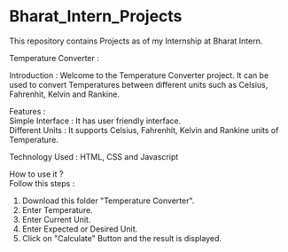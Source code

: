 # Bharat_Intern_Projects
This repository contains Projects as of my Internship at Bharat Intern.

Temperature Converter :

Introduction : Welcome to the Temperature Converter project. It can be used to convert Temperatures between different units such as Celsius, Fahrenhit, Kelvin and Rankine.

Features :                                                                       
Simple Interface : It has user friendly interface.                   
Different Units : It supports Celsius, Fahrenhit, Kelvin and Rankine units of Temperature.

Technology Used : HTML, CSS and Javascript

How to use it ?                              
Follow this steps : 
1) Download this folder "Temperature Converter".
2) Enter Temperature.
3) Enter Current Unit.
4) Enter Expected or Desired Unit.
5) Click on "Calculate" Button and the result is displayed.

